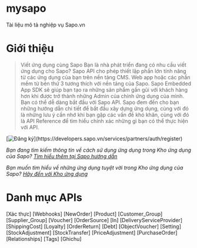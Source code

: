 # mysapo
Tài liệu mô tả nghiệp vụ Sapo.vn
# Giới thiệu
> Viết ứng dụng cùng Sapo
Bạn là nhà phát triển đang có nhu cầu viết ứng dụng cho Sapo?
Sapo API cho phép thiết lập phần lớn tính năng từ các ứng dụng của bạn trên nền tảng CMS. Web app hoặc các phần mềm từ bên thứ 3 tương thích với nền tảng của Sapo. 
Sapo Embedded App SDK sẽ giúp bạn tạo ra những sản phẩm gần gũi với khách hàng hơn khi được trở thành những Admin của chính ứng dụng của mình.
Bạn có thể dễ dàng bắt đầu với Sapo API. Sapo đem đến cho bạn những hướng dẫn chi tiết để bắt đầu xây dựng ứng dụng, cùng với đó là những lưu ý cần nhớ khi bạn gặp các vấn đề khó khăn, cùng với đó là API Reference để tìm hiểu chính xác những gì bạn có thể thực hiện với API.

[![Đăng ký](https://www.google.com.vn/search?q=button&source=lnms&tbm=isch&sa=X&ved=0ahUKEwj2h_6n4tzbAhUCXrwKHaWBDtMQ_AUICigB&biw=1366&bih=645#imgrc=xEfFAsCzkEhQvM:)](https://developers.sapo.vn/services/partners/auth/register)

*Bạn đang tìm kiếm thông tin về cách sử dụng ứng dụng trong Kho ứng dụng của Sapo? [Tìm hiểu thêm tại Sapo hướng dẫn](https://web-docs.sapo.vn/gioi-thieu-189.html)*

*Bạn muốn tìm hiểu về những ứng dụng tuyệt vời trong Kho ứng dụng của Sapo? [Hãy đến với Kho ứng dụng](https://apps.sapo.vn/)*

# Danh mục APIs
[Xác thực]
[Webhooks]
[NewOrder]
[Product]
[Customer_Group]
[Supplier_Group]
[Voucher]
[OrderSource]
[In]
[DeliveryServiceProvider]
[ShippingCost]
[Loyalty]
[OrderReturn]
[Debt]
[ObjectVoucher]
[Setting]
[StockAdjustment]
[StockTransfer]
[PriceAdjustment]
[PurchaseOrder]
[Relationships]
[Tags]
[Ghichu]
